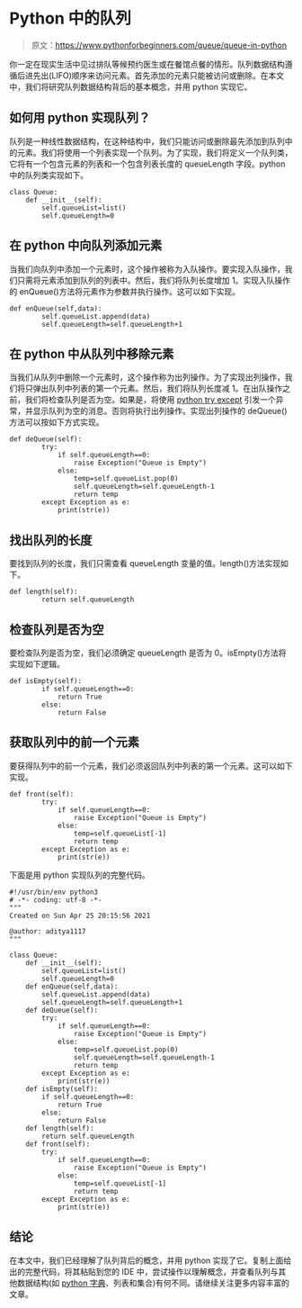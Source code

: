# Python 中的队列

> 原文：<https://www.pythonforbeginners.com/queue/queue-in-python>

你一定在现实生活中见过排队等候预约医生或在餐馆点餐的情形。队列数据结构遵循后进先出(LIFO)顺序来访问元素。首先添加的元素只能被访问或删除。在本文中，我们将研究队列数据结构背后的基本概念，并用 python 实现它。

## 如何用 python 实现队列？

队列是一种线性数据结构，在这种结构中，我们只能访问或删除最先添加到队列中的元素。我们将使用一个列表实现一个队列。为了实现，我们将定义一个队列类，它将有一个包含元素的列表和一个包含列表长度的 queueLength 字段。python 中的队列类实现如下。

```
class Queue:
    def __init__(self):
        self.queueList=list()
        self.queueLength=0
```

## 在 python 中向队列添加元素

当我们向队列中添加一个元素时，这个操作被称为入队操作。要实现入队操作，我们只需将元素添加到队列的列表中。然后，我们将队列长度增加 1。实现入队操作的 enQueue()方法将元素作为参数并执行操作。这可以如下实现。

```
def enQueue(self,data):
        self.queueList.append(data)
        self.queueLength=self.queueLength+1
```

## 在 python 中从队列中移除元素

当我们从队列中删除一个元素时，这个操作称为出列操作。为了实现出列操作，我们将只弹出队列中列表的第一个元素。然后，我们将队列长度减 1。在出队操作之前，我们将检查队列是否为空。如果是，将使用 [python try except](https://www.pythonforbeginners.com/error-handling/python-try-and-except) 引发一个异常，并显示队列为空的消息。否则将执行出列操作。实现出列操作的 deQueue()方法可以按如下方式实现。

```
def deQueue(self):
        try:
            if self.queueLength==0:
                raise Exception("Queue is Empty")
            else:
                temp=self.queueList.pop(0)
                self.queueLength=self.queueLength-1
                return temp
        except Exception as e:
            print(str(e))
```

## 找出队列的长度

要找到队列的长度，我们只需查看 queueLength 变量的值。length()方法实现如下。

```
def length(self):
        return self.queueLength
```

## 检查队列是否为空

要检查队列是否为空，我们必须确定 queueLength 是否为 0。isEmpty()方法将实现如下逻辑。

```
def isEmpty(self):
        if self.queueLength==0:
            return True
        else:
            return False
```

## 获取队列中的前一个元素

要获得队列中的前一个元素，我们必须返回队列中列表的第一个元素。这可以如下实现。

```
def front(self):
        try:
            if self.queueLength==0:
                raise Exception("Queue is Empty")
            else:
                temp=self.queueList[-1]
                return temp
        except Exception as e:
            print(str(e))
```

下面是用 python 实现队列的完整代码。

```
#!/usr/bin/env python3
# -*- coding: utf-8 -*-
"""
Created on Sun Apr 25 20:15:56 2021

@author: aditya1117
"""

class Queue:
    def __init__(self):
        self.queueList=list()
        self.queueLength=0
    def enQueue(self,data):
        self.queueList.append(data)
        self.queueLength=self.queueLength+1
    def deQueue(self):
        try:
            if self.queueLength==0:
                raise Exception("Queue is Empty")
            else:
                temp=self.queueList.pop(0)
                self.queueLength=self.queueLength-1
                return temp
        except Exception as e:
            print(str(e))
    def isEmpty(self):
        if self.queueLength==0:
            return True
        else:
            return False
    def length(self):
        return self.queueLength
    def front(self):
        try:
            if self.queueLength==0:
                raise Exception("Queue is Empty")
            else:
                temp=self.queueList[-1]
                return temp
        except Exception as e:
            print(str(e))
```

## 结论

在本文中，我们已经理解了队列背后的概念，并用 python 实现了它。复制上面给出的完整代码，将其粘贴到您的 IDE 中，尝试操作以理解概念，并查看队列与其他数据结构(如 [python 字典](https://www.pythonforbeginners.com/dictionary/how-to-use-dictionaries-in-python/)、列表和集合)有何不同。请继续关注更多内容丰富的文章。